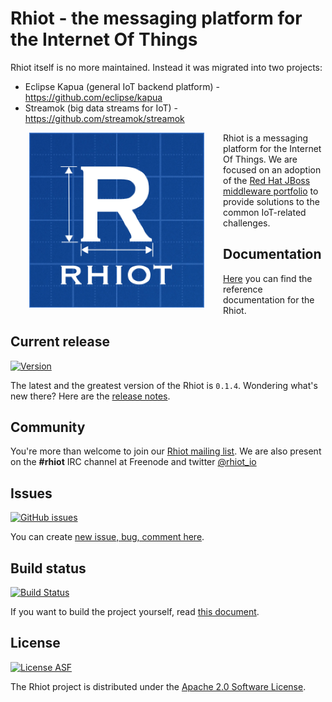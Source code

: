# Rhiot - the messaging platform for the Internet Of Things

Rhiot itself is no more maintained. Instead it was migrated into two projects:
- Eclipse Kapua (general IoT backend platform) - https://github.com/eclipse/kapua
- Streamok (big data streams for IoT) - https://github.com/streamok/streamok


<a href="https://github.com/rhiot/rhiot"><img src="rhiot.png" align="left" height="280" hspace="30"></a>
Rhiot is a messaging platform for the Internet Of Things. We are focused on an adoption of the
[Red Hat JBoss middleware portfolio](http://www.redhat.com/en/technologies/jboss-middleware) to provide solutions to
the common IoT-related challenges.

## Documentation

[Here](https://rhiot.gitbooks.io/rhiotdocumentation/content/) you can find the reference documentation for the Rhiot.

## Current release

[![Version](https://img.shields.io/badge/rhiot-0.1.4-blue.svg)]()

The latest and the greatest version of the Rhiot is `0.1.4`. Wondering what's new there? Here are the [release notes](https://rhiot.gitbooks.io/rhiotdocumentation/content/release_notes/release_notes.html).

## Community

You're more than welcome to join our [ Rhiot mailing list](https://groups.google.com/forum/#!forum/rhiot). We are also
present on the **#rhiot** IRC channel at Freenode and twitter [@rhiot_io](http://twitter.com/rhiot_io)

## Issues

[![GitHub issues](https://img.shields.io/github/issues/rhiot/rhiot.svg?style=flat)]()

You can create [new issue, bug, comment here](https://github.com/rhiot/rhiot/issues/new).

## Build status

[![Build Status](https://travis-ci.org/rhiot/rhiot.svg?branch=master&style=flat-square)](https://travis-ci.org/rhiot/rhiot)

If you want to build the project yourself, read [this document](https://rhiot.gitbooks.io/rhiotdocumentation/content/building/building.html).

## License

[![License ASF](https://img.shields.io/hexpm/l/plug.svg?style=flat)](https://www.apache.org/licenses/LICENSE-2.0)

The Rhiot project is distributed under the [Apache 2.0 Software License](https://www.apache.org/licenses/LICENSE-2.0).
